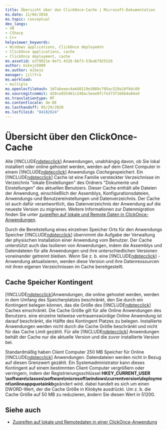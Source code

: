 ```yaml
---
title: Übersicht über den ClickOnce-Cache | Microsoft-Dokumentation
ms.date: 11/04/2016
ms.topic: conceptual
dev_langs:
- VB
- CSharp
- C++
helpviewer_keywords:
- Windows applications, ClickOnce deployemtn
- ClickOnce applications, cache
- ClickOnce deployment, cache
ms.assetid: e379921e-9ef1-4326-bbf3-53ba67925526
author: mikejo5000
ms.author: mikejo
manager: jillfra
ms.workload:
- multiple
ms.openlocfilehash: 3d7abeeec4a640119e3089c795ac529a10f8dc09
ms.sourcegitcommit: d20ce855461c240ac5eee0fcfe373f166b4a04a9
ms.translationtype: MT
ms.contentlocale: de-DE
ms.lasthandoff: 05/29/2020
ms.locfileid: "84182624"
---
```

# <a name="clickonce-cache-overview"></a>Übersicht über den ClickOnce-Cache
Alle [!INCLUDE[ndptecclick](../deployment/includes/ndptecclick_md.md)] Anwendungen, unabhängig davon, ob Sie lokal installiert oder online gehostet werden, werden auf dem Client Computer in einem [!INCLUDE[ndptecclick](../deployment/includes/ndptecclick_md.md)] Anwendungs *Cache*gespeichert. Ein [!INCLUDE[ndptecclick](../deployment/includes/ndptecclick_md.md)] Cache ist eine Familie versteckter Verzeichnisse im Verzeichnis "lokale Einstellungen" des Ordners "Dokumente und Einstellungen" des aktuellen Benutzers. Dieser Cache enthält alle Dateien der Anwendung, einschließlich der Assemblys, Konfigurationsdateien, Anwendungs-und Benutzereinstellungen und Datenverzeichnis. Der Cache ist auch dafür verantwortlich, das Datenverzeichnis der Anwendung auf die neueste Version zu migrieren. Weitere Informationen zur Datenmigration finden Sie unter [zugreifen auf lokale und Remote Daten in ClickOnce-Anwendungen](../deployment/accessing-local-and-remote-data-in-clickonce-applications.md).

 Durch die Bereitstellung eines einzelnen Speicher Orts für den Anwendungs Speicher [!INCLUDE[ndptecclick](../deployment/includes/ndptecclick_md.md)] übernimmt die Aufgabe der Verwaltung der physischen Installation einer Anwendung vom Benutzer. Der Cache unterstützt auch das Isolieren von Anwendungen, indem die Assemblys und Datendateien für alle Anwendungen und ihre unterschiedlichen Versionen voneinander getrennt bleiben. Wenn Sie z. b. eine [!INCLUDE[ndptecclick](../deployment/includes/ndptecclick_md.md)] -Anwendung aktualisieren, werden diese Version und ihre Datenressourcen mit ihren eigenen Verzeichnissen im Cache bereitgestellt.

## <a name="cache-storage-quota"></a>Cache Speicher Kontingent
 [!INCLUDE[ndptecclick](../deployment/includes/ndptecclick_md.md)]Anwendungen, die online gehostet werden, werden in dem Umfang des Speicherplatzes beschränkt, den Sie durch ein Kontingent belegen können, das die Größe des [!INCLUDE[ndptecclick](../deployment/includes/ndptecclick_md.md)] Caches einschränkt. Die Cache Größe gilt für alle Online Anwendungen des Benutzers. eine einzelne teilweise vertrauenswürdige Online Anwendung ist darauf beschränkt, die Hälfte des Kontingent Platzes zu belegen. Installierte Anwendungen werden nicht durch die Cache Größe beschränkt und nicht für das Cache Limit gezählt. Für alle [!INCLUDE[ndptecclick](../deployment/includes/ndptecclick_md.md)] Anwendungen behält der Cache nur die aktuelle Version und die zuvor installierte Version bei.

 Standardmäßig haben Client Computer 250 MB Speicher für Online [!INCLUDE[ndptecclick](../deployment/includes/ndptecclick_md.md)] Anwendungen. Datendateien werden nicht in Bezug auf diesen Grenzwert gezählt. Ein Systemadministrator kann dieses Kontingent auf einem bestimmten Client Computer vergrößern oder verringern, indem der Registrierungsschlüssel **HKEY_CURRENT_USER \software\classes\software\microsoft\windows\currentversion\deployment\onlineappquotainkb**geändert wird. dabei handelt es sich um einen DWORD-Wert, der die Cache Größe in Kilobyte ausdrückt. Um z. b. die Cache Größe auf 50 MB zu reduzieren, ändern Sie diesen Wert in 51200.

## <a name="see-also"></a>Siehe auch
- [Zugreifen auf lokale und Remotedaten in einer ClickOnce-Anwendung](../deployment/accessing-local-and-remote-data-in-clickonce-applications.md)